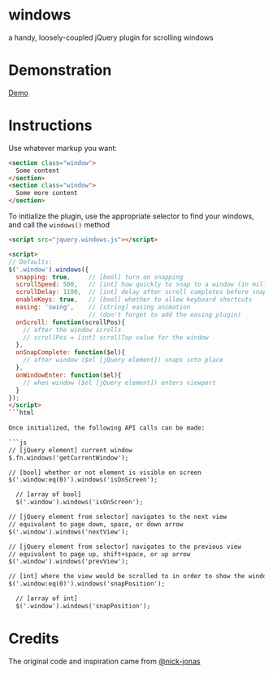 windows
=======

a handy, loosely-coupled jQuery plugin for scrolling windows

Demonstration
=============

[Demo](http://erdomke.github.io/windows)

Instructions
============

Use whatever markup you want:

```html
<section class="window">
  Some content
</section>
<section class="window">
  Some more content
</section>
```
    
To initialize the plugin, use the appropriate selector to find your windows, and call the `windows()` method

```html
<script src="jquery.windows.js"></script>

<script>
// Defaults:
$('.window').windows({
  snapping: true,     // [bool] turn on snapping
  scrollSpeed: 500,   // [int] how quickly to snap to a window (in millisecons)
  scrollDelay: 1100,  // [int] delay after scroll completes before snapping starts
  enableKeys: true,   // [bool] whether to allow keyboard shortcuts
  easing: 'swing',    // [string] easing animation
                      // (don't forget to add the easing plugin)
  onScroll: function(scrollPos){
    // after the window scrolls
    // scrollPos = [int] scrollTop value for the window
  },
  onSnapComplete: function($el){
    // after window ($el [jQuery element]) snaps into place
  },
  onWindowEnter: function($el){
    // when window ($el [jQuery element]) enters viewport
  }
});
</script>
```html
    
Once initialized, the following API calls can be made:

```js
// [jQuery element] current window
$.fn.windows('getCurrentWindow');

// [bool] whether or not element is visible on screen
$('.window:eq(0)').windows('isOnScreen');

  // [array of bool]
  $('.window').windows('isOnScreen');

// [jQuery element from selector] navigates to the next view
// equivalent to page down, space, or down arrow
$('.window').windows('nextView');

// [jQuery element from selector] navigates to the previous view
// equivalent to page up, shift+space, or up arrow
$('.window').windows('prevView');

// [int] where the view would be scrolled to in order to show the window
$('.window:eq(0)').windows('snapPosition');

  // [array of int]
  $('.window').windows('snapPosition');
```
      
Credits
=======

The original code and inspiration came from [@nick-jonas](http://nick-jonas.github.io/windows/)